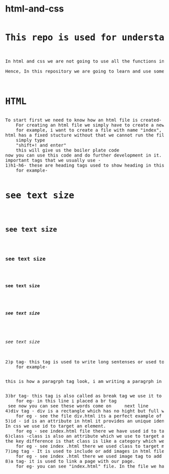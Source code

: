 # html-and-css
<pre>
<h1>This repo is used for understanding basics of html and css</h1><br>
In html and css we are not going to use all the functions in our project. <br>
Hence, In this repository we are going to learn and use some of thr most common and most used tags and function important for out projects.<br>

<h1>HTML</h1>
To start first we need to know how an html file is created-
    For creating an html file we simply have to create a new file with extension ".html".
    for example, i want to create a file with name "index", so for that i will open a new file name it as "index" with extension ".html" and save it - "index.html".
html has a fixed stucture without that we cannot run the file,since we use "vs code" for coding. vs code have a shortcut for getting the structure or we can also call it as the boiler plate code of html-
    simply type 
    "shift+! and enter"
    this will give us the boiler plate code
now you can use this code and do further development in it.
important tags that we usually use -
1)h1-h6- these are heading tags used to show heading in this h1 is the biggest and h6 is the smallest tag
    for example- 
        <h1>see text size</h1>
        <h2>see text size</h2>
        <h3>see text size</h3>
        <h4>see text size</h4>
        <h5>see text size</h5>
        <h6>see text size</h6>
2)p tag- this tag is used to write long sentenses or used to write paragraphs 
    for example-
        <p>this is how a paragrph tag look, i am writing a paragrph in it</p>
3)br tag- this tag is also called as break tag we use it to break a line or go to next line 
    for eg- in this line i placed a br tag <br> see now you can see these words come on     next line
4)div tag - div is a rectangle which has no hight but full width.height of main div tag is equal to total height of its childrens.
    for eg - see the file div.html its a perfect example of div tag
5)id - id is an attribute in html it provides an unique identifier for an element.
In css we use id to target an element.
    for eg - see index.html file there we have used id to target in that file we used inline css
6)class -class is also an attribute which we use to target an element like id 
the key difference is that class is like a category which we can assign to multiple elements and id is unique for each element.
    for eg - see index .html there we used class to target more than one element.
7)img tag - It is used to include or add images in html file. it have alt attribute in that we give info about image this is shown if the image is not shown properly by browser.
    for eg - see index .html there we used image tag to add image in html file
8)a tag- it is used to link a page with our page.
    for eg- you can see "index.html" file. In the file we have link "link.html" file with "index.html" file by using "a tag".
</pre>